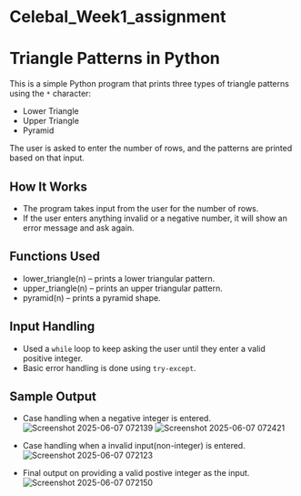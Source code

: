 # Celebal_Week1_assignment

# Triangle Patterns in Python

This is a simple Python program that prints three types of triangle patterns using the `*` character:

- Lower Triangle
- Upper Triangle
- Pyramid

The user is asked to enter the number of rows, and the patterns are printed based on that input.

## How It Works

- The program takes input from the user for the number of rows.
- If the user enters anything invalid or a negative number, it will show an error message and ask again.

## Functions Used

- lower_triangle(n) – prints a lower triangular pattern.
- upper_triangle(n) – prints an upper triangular pattern.
- pyramid(n) – prints a pyramid shape.

## Input Handling

- Used a `while` loop to keep asking the user until they enter a valid positive integer.
- Basic error handling is done using `try-except`.

## Sample Output

- Case handling when a negative integer is entered.
![Screenshot 2025-06-07 072139](https://github.com/user-attachments/assets/8ecd382c-329a-4b60-9a30-4755ce86f54d)
![Screenshot 2025-06-07 072421](https://github.com/user-attachments/assets/4d65c50b-833f-4f46-884b-d678c0eda5a0)

- Case handling when a invalid input(non-integer) is entered.
![Screenshot 2025-06-07 072123](https://github.com/user-attachments/assets/e9d4fb0e-6a29-4351-aea7-cb32473931cd)

- Final output on providing a valid postive integer as the input.
![Screenshot 2025-06-07 072150](https://github.com/user-attachments/assets/8a8a92cd-1a39-4a32-b7ca-bf474334080c)







